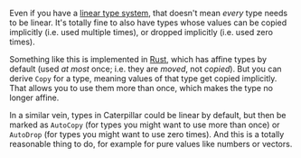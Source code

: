 Even if you have a [linear type system](/daily/2024-07-09), that doesn't mean
_every_ type needs to be linear. It's totally fine to also have types whose
values can be copied implicitly (i.e. used multiple times), or dropped
implicitly (i.e. used zero times).

Something like this is implemented in [Rust], which has affine types by default
(used _at most_ once; i.e. they are _moved_, not _copied_). But you can derive
`Copy` for a type, meaning values of that type get copied implicitly. That
allows you to use them more than once, which makes the type no longer affine.

In a similar vein, types in Caterpillar could be linear by default, but then be
marked as `AutoCopy` (for types you might want to use more than once) or
`AutoDrop` (for types you might want to use zero times). And this is a totally
reasonable thing to do, for example for pure values like numbers or vectors.

[Rust]: https://www.rust-lang.org/
